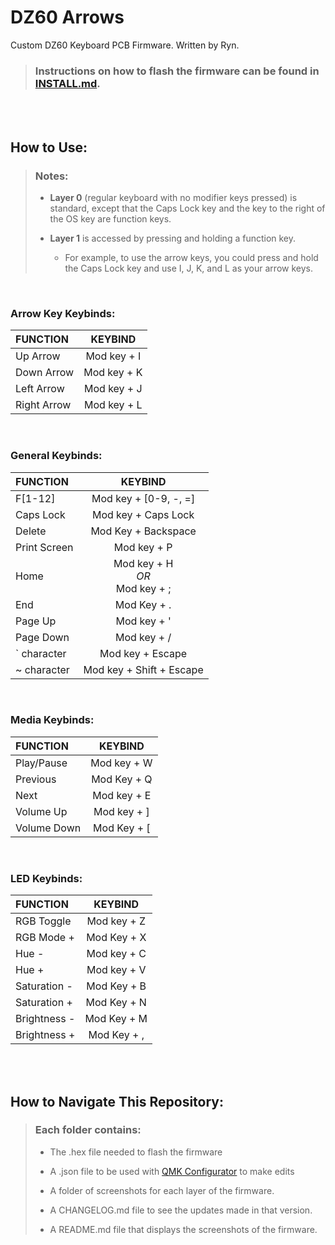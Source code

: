 # DZ60 Arrows

Custom DZ60 Keyboard PCB Firmware. Written by Ryn.

> ### Instructions on how to flash the firmware can be found in [INSTALL.md](INSTALL.md).


<br>
<br>


## How to Use:

> ### Notes:
> - **Layer 0** (regular keyboard with no modifier keys pressed) is standard, except that the Caps Lock key and the key to the right of the OS key are function keys.
> 
> 
> - **Layer 1** is accessed by pressing and holding a function key.
>   - For example, to use the arrow keys, you could press and hold the Caps Lock key and use I, J, K, and L as your arrow keys.

<br>


### Arrow Key Keybinds:
| **FUNCTION** | **KEYBIND** | 
|:-------------|:-----------:|
| Up Arrow     | Mod key + I |  
| Down Arrow   | Mod key + K |  
| Left Arrow   | Mod key + J |
| Right Arrow  | Mod key + L |


<br>

### General Keybinds:
| **FUNCTION** |             **KEYBIND**             | 
|:-------------|:-----------------------------------:|
| F[1-12]      |        Mod key + [0-9, -, =]        |
| Caps Lock    |         Mod key + Caps Lock         |  
| Delete       |         Mod Key + Backspace         |
| Print Screen |             Mod key + P             |
| Home         | Mod key + H <br>*OR*<br>Mod key + ; |  
| End          |             Mod Key + .             |
| Page Up      |             Mod key + '             |
| Page Down    |             Mod key + /             |
| ` character  |          Mod key + Escape           |
| ~ character  |      Mod key + Shift + Escape       |

<br>

### Media Keybinds:
| **FUNCTION** | **KEYBIND** | 
|:-------------|:-----------:|
| Play/Pause   | Mod key + W |  
| Previous     | Mod Key + Q |
| Next         | Mod key + E |
| Volume Up    | Mod key + ] |  
| Volume Down  | Mod Key + [ |


<br>

### LED Keybinds:
| **FUNCTION** | **KEYBIND** | 
|:-------------|:-----------:|
| RGB Toggle   | Mod key + Z |  
| RGB Mode +   | Mod Key + X |
| Hue -        | Mod key + C |
| Hue +        | Mod key + V |  
| Saturation - | Mod Key + B |
| Saturation + | Mod Key + N |
| Brightness - | Mod Key + M |
| Brightness + | Mod Key + , |


<br>
<br>


## How to Navigate This Repository:

> ### Each folder contains:
> - The .hex file needed to flash the firmware
>
>
> - A .json file to be used with [QMK Configurator](https://config.qmk.fm/#/dz60/LAYOUT_60_ansi) to make edits
>
>
> - A folder of screenshots for each layer of the firmware.
>
>
> - A CHANGELOG.md file to see the updates made in that version.
>
>
> - A README.md file that displays the screenshots of the firmware.